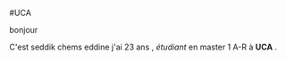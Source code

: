 #UCA
 
 bonjour 
 
 
 C'est seddik chems eddine j'ai 23 ans , *étudiant* en master 1 A-R à **UCA** .
 